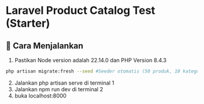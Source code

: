 # Laravel Product Catalog Test (Starter)

## 🚀 Cara Menjalankan
1. Pastikan Node version adalah 22.14.0 dan PHP Version 8.4.3
```bash
php artisan migrate:fresh --seed #Seeder otomatis (50 produk, 10 kategori)
```
2. Jalankan php artisan serve di terminal 1
3. Jalankan npm run dev di terminal 2
4. buka localhost:8000